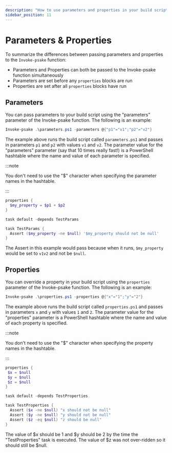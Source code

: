 ```yaml
---
description: "How to use parameters and properties in your build script."
sidebar_position: 11
---
```


# Parameters & Properties

To summarize the differences between passing parameters and properties to the
`Invoke-psake` function:

* Parameters and Properties can both be passed to the Invoke-psake function
  simultaneously
* Parameters are set before any `properties` blocks are run
* Properties are set after all `properties` blocks have run

## Parameters

You can pass parameters to your build script using the "parameters" parameter of
the Invoke-psake function. The following is an example:

```powershell
Invoke-psake .\parameters.ps1 -parameters @{"p1"="v1";"p2"="v2"}
```

The example above runs the build script called `parameters.ps1` and passes in
parameters `p1` and `p2` with values `v1` and `v2`. The parameter value for the
"parameters" parameter (say that 10 times really fast!) is a PowerShell
hashtable where the name and value of each parameter is specified.

:::note

You don't need to use the "$" character when specifying the parameter names in
the hashtable.

:::

```powershell title="parameters.ps1"
properties {
  $my_property = $p1 + $p2
}

task default -depends TestParams

task TestParams {
  Assert ($my_property -ne $null) '$my_property should not be null'
}
```

The Assert in this example would pass because when it runs, `$my_property`
would be set to `v1v2` and not be `$null`.

## Properties

You can override a property in your build script using the `properties`
parameter of the Invoke-psake function. The following is an example:

```powershell
Invoke-psake .\properties.ps1 -properties @{"x"="1";"y"="2"}
```

The example above runs the build script called `properties.ps1` and passes in
parameters `x` and `y` with values `1` and `2`. The parameter value for the
"properties" parameter is a PowerShell hashtable where the name and value of
each property is specified.

:::note

You don't need to use the "$" character when specifying the property names in
the hashtable.

:::

```powershell title="properties.ps1"
properties {
 $x = $null
 $y = $null
 $z = $null
}

task default -depends TestProperties

task TestProperties {
  Assert ($x -ne $null) "x should not be null"
  Assert ($y -ne $null) "y should not be null"
  Assert ($z -eq $null) "z should be null"
}
```

The value of $x should be 1 and $y should be 2 by the time the "TestProperties"
task is executed. The value of $z was not over-ridden so it should still be
$null.
